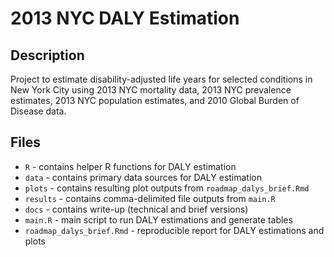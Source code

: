 # 2013 NYC DALY Estimation

## Description

Project to estimate disability-adjusted life years for selected conditions in New York City using 2013 NYC mortality data, 2013 NYC prevalence estimates, 2013 NYC population estimates, and 2010 Global Burden of Disease data.

## Files

* `R` - contains helper R functions for DALY estimation
* `data` - contains primary data sources for DALY estimation
* `plots` - contains resulting plot outputs from `roadmap_dalys_brief.Rmd`
* `results` - contains comma-delimited file outputs from `main.R`
* `docs` - contains write-up (technical and brief versions)
* `main.R` - main script to run DALY estimations and generate tables
* `roadmap_dalys_brief.Rmd` - reproducible report for DALY estimations and plots
